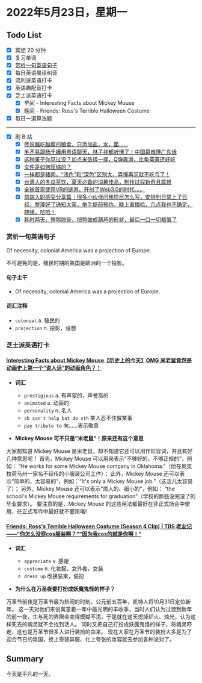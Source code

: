 # 2022年5月23日，星期一

## Todo List

- [x] 冥想 20 分钟
- [x] 复习单词
- [x] [赏析一句英语句子](#赏析一句英语句子)
- [x] 每日英语晨读纠音
- [x] 流利说英语打卡
- [x] 英语趣配音打卡
- [x] 芝士派英语打卡
  - [x] 早间 - Interesting Facts about Mickey Mouse
  - [x] 晚间 - Friends: Ross's Terrible Halloween Costume
- [x] 每日一道算法题
--------
- [x] 刷 B 站
  - [x] [传说越吃越瘦的粮食，只添加盐，水，菌......](https://b23.tv/KPqBIh8)
  - [x] [毛不易跟杨千嬅用粤语聊天，林子祥都听懵了！中国最难懂广东话](https://b23.tv/CXIPckm)
  - [x] [这种果子你见过没？加点米饭搓一搓，Q弹爽滑，比龟苓膏还好吃](https://b23.tv/LuicCXo)
  - [x] [文件是如何压缩的？](https://b23.tv/K4YHXtg)
  - [x] [一样都是猪肉，“浅色”和“深色”区别大，弄懂再买就不吃亏了！](https://b23.tv/2eb8l25)
  - [x] [台湾人的冬瓜茶饮，夏天必备的消暑佳品，制作过程新奇且震撼](https://b23.tv/KibkhcK)
  - [x] [全球首家使用VR的链游，开创了Web3.0的时代。。。](https://b23.tv/fzs0hja)
  - [x] [前端入职感受分享篇｜很多小伙伴问我项目怎么写，安排到日常上了已经，整理好了通知大家，举手提前预约。晚上直播哈，几点我也不确定，随缘，哈哈！](https://b23.tv/DyarGVs)
  - [x] [耗时两天，整鸭脱骨，把鸭做成葫芦的形状，最后一口一切都值了](https://b23.tv/umvJBdy)

### 赏析一句英语句子

Of necessity, colonial America was a projection of Europe.

不可避免的是，殖民时期的美国是欧洲的一个投影。

#### 句子主干

- Of necessity, colonial America was a projection of Europe.

#### 词汇注释

- `colonial` a. 殖民的
- `projection` n. 投影，设想

### 芝士派英语打卡

#### [Interesting Facts about Mickey Mouse【历史上的今天】OMG 米老鼠竟然是动画史上第一个“说人话”的动画角色？！](https://reading.baicizhan.com/h5/listen-movie.html?id=693&wxapp=mint_danni_ear#/home)

- **词汇**

  - `prestigious` a. 有声望的，声誉高的
  - `animated` a. 动画的
  - `personality` n. 名人
  - `sb can't help but do sth` 某人忍不住做某事
  - `pay tribute to` 向……表示敬意

- **Mickey Mouse 可不只是“米老鼠”！原来还有这个意思**

大家都知道 Mickey Mouse 是米老鼠，却不知道它还可以用作形容词，并且有好几种意思呢！
首先，Mickey Mouse 可以用来表示“不够好的，不够正规的”，例如：
“He works for some Mickey Mouse company in Oklahoma.”（他在奥克拉荷马州一家名不经传的小服装公司工作）；
此外，Mickey Mouse 还可以表示“简单的，太容易的”，例如：“It's only a Mickey Mouse job.”（这活儿太容易了）；
另外，Mickey Mouse 还可以表示“烦人的、细小的”，例如：
“the school's Mickey Mouse requirements for graduation”（学校的那些没完没了的毕业要求）。
要注意的是，Mickey Mouse 的这些用法都最好在非正式场合中使用，在正式写作中最好就不要用咯!

#### [Friends: Ross's Terrible Halloween Costume (Season 4 Clip) | TBS 老友记——“你怎么没穿cos服装啊？”“因为我cos的就是你啊！”](http://reading.baicizhan.com/h5/listen-movie.html?id=694&wxapp=mint_danni_ear#/home)

- **词汇**

  - `appreciate` v. 感谢
  - `costume` n. 化妆服，女外套，女装
  - `dress up` 改换装束，装扮

- **为什么在万圣夜要打扮成妖魔鬼怪的样子？**

万圣节前夜是万圣节最为热闹的时刻，公元前五百年，凯特人将10月31日定位新年。
这一天对他们来说寓意着一年中最光明的丰收季，当时人们认为过渡到新年的前一夜，生与死的界限会变得模糊不清，于是就在这天熄掉炉火、烛光，认为这样死去的魂灵就不会找到活人。
同时又把自己打扮成妖魔鬼怪的样子，将魂灵吓走，这也是万圣节很多人进行装扮的由来。
现在大家在万圣节的装扮大多是为了迎合节日的氛国，换上奇装异服、化上夸张的妆容就去参加各种派对了。

## Summary

今天是平凡的一天。
